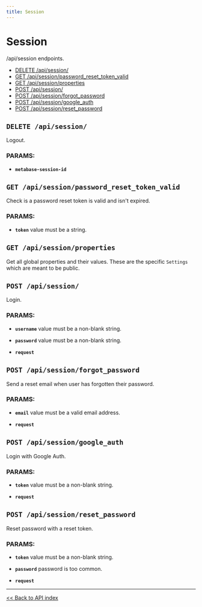 ```yaml
---
title: Session
---
```


# Session

/api/session endpoints.

  - [DELETE /api/session/](#delete-apisession)
  - [GET /api/session/password_reset_token_valid](#get-apisessionpassword_reset_token_valid)
  - [GET /api/session/properties](#get-apisessionproperties)
  - [POST /api/session/](#post-apisession)
  - [POST /api/session/forgot_password](#post-apisessionforgot_password)
  - [POST /api/session/google_auth](#post-apisessiongoogle_auth)
  - [POST /api/session/reset_password](#post-apisessionreset_password)

## `DELETE /api/session/`

Logout.

### PARAMS:

*  **`metabase-session-id`**

## `GET /api/session/password_reset_token_valid`

Check is a password reset token is valid and isn't expired.

### PARAMS:

*  **`token`** value must be a string.

## `GET /api/session/properties`

Get all global properties and their values. These are the specific `Settings` which are meant to be public.

## `POST /api/session/`

Login.

### PARAMS:

*  **`username`** value must be a non-blank string.

*  **`password`** value must be a non-blank string.

*  **`request`**

## `POST /api/session/forgot_password`

Send a reset email when user has forgotten their password.

### PARAMS:

*  **`email`** value must be a valid email address.

*  **`request`**

## `POST /api/session/google_auth`

Login with Google Auth.

### PARAMS:

*  **`token`** value must be a non-blank string.

*  **`request`**

## `POST /api/session/reset_password`

Reset password with a reset token.

### PARAMS:

*  **`token`** value must be a non-blank string.

*  **`password`** password is too common.

*  **`request`**

---

[<< Back to API index](../api-documentation.md)
